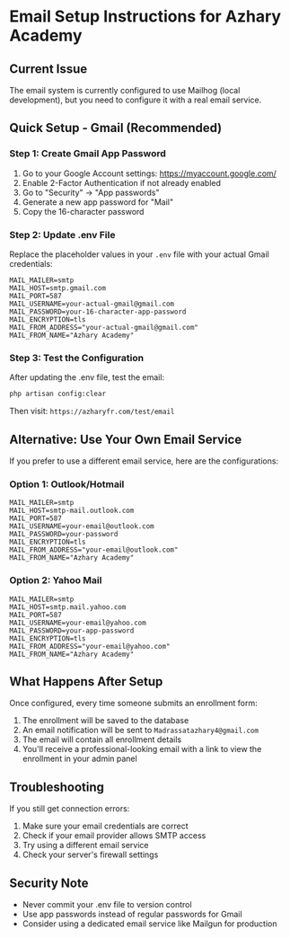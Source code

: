 # Email Setup Instructions for Azhary Academy

## Current Issue
The email system is currently configured to use Mailhog (local development), but you need to configure it with a real email service.

## Quick Setup - Gmail (Recommended)

### Step 1: Create Gmail App Password
1. Go to your Google Account settings: https://myaccount.google.com/
2. Enable 2-Factor Authentication if not already enabled
3. Go to "Security" → "App passwords"
4. Generate a new app password for "Mail"
5. Copy the 16-character password

### Step 2: Update .env File
Replace the placeholder values in your `.env` file with your actual Gmail credentials:

```env
MAIL_MAILER=smtp
MAIL_HOST=smtp.gmail.com
MAIL_PORT=587
MAIL_USERNAME=your-actual-gmail@gmail.com
MAIL_PASSWORD=your-16-character-app-password
MAIL_ENCRYPTION=tls
MAIL_FROM_ADDRESS="your-actual-gmail@gmail.com"
MAIL_FROM_NAME="Azhary Academy"
```

### Step 3: Test the Configuration
After updating the .env file, test the email:

```bash
php artisan config:clear
```

Then visit: `https://azharyfr.com/test/email`

## Alternative: Use Your Own Email Service

If you prefer to use a different email service, here are the configurations:

### Option 1: Outlook/Hotmail
```env
MAIL_MAILER=smtp
MAIL_HOST=smtp-mail.outlook.com
MAIL_PORT=587
MAIL_USERNAME=your-email@outlook.com
MAIL_PASSWORD=your-password
MAIL_ENCRYPTION=tls
MAIL_FROM_ADDRESS="your-email@outlook.com"
MAIL_FROM_NAME="Azhary Academy"
```

### Option 2: Yahoo Mail
```env
MAIL_MAILER=smtp
MAIL_HOST=smtp.mail.yahoo.com
MAIL_PORT=587
MAIL_USERNAME=your-email@yahoo.com
MAIL_PASSWORD=your-app-password
MAIL_ENCRYPTION=tls
MAIL_FROM_ADDRESS="your-email@yahoo.com"
MAIL_FROM_NAME="Azhary Academy"
```

## What Happens After Setup

Once configured, every time someone submits an enrollment form:
1. The enrollment will be saved to the database
2. An email notification will be sent to `Madrassatazhary4@gmail.com`
3. The email will contain all enrollment details
4. You'll receive a professional-looking email with a link to view the enrollment in your admin panel

## Troubleshooting

If you still get connection errors:
1. Make sure your email credentials are correct
2. Check if your email provider allows SMTP access
3. Try using a different email service
4. Check your server's firewall settings

## Security Note
- Never commit your .env file to version control
- Use app passwords instead of regular passwords for Gmail
- Consider using a dedicated email service like Mailgun for production
